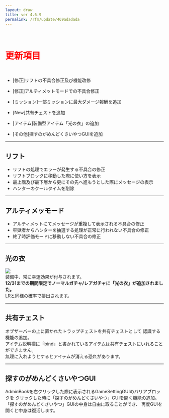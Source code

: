 ```yaml
---
layout: draw
title: ver 4.6.9
permalink: /rfm/update/469adadada
---
```



<br>
<h1 id="1"><font color="red">更新項目</font></h1><br>

+ [修正]リフトの不具合修正及び機能改修

+ [修正]アルティメットモードでの不具合修正

+ [ミッション]一部ミッションに最大ダメージ報酬を追加

+ [New]共有チェストを追加

+ [アイテム]装備型アイテム「光の衣」の追加

+ [その他]探すのがめんどくさいやつGUIを追加



---------------------  
## リフト
  
+ リフトの処理でエラーが発生する不具合の修正  
+ リフトブロックに移動した際に使い方を表示  
+ 最上階及び最下層から更にその先へ進もうとした際にメッセージの表示  
+ ハンターのクールタイムを削除  

----------------------
## アルティメッモード
  
+ アルティメットにてメッセージが重複して表示される不具合の修正  
+ 牢獄者からハンターを抽選する処理が正常に行われない不具合の修正  
+ 終了時評価モードに移動しない不具合の修正  

----------------------
## 光の衣


<a><img src="http://web.njj12.net/public/images/hikari.png"></a><br>
装備中、常に幸運効果が付与されます。  
**12/31までの期間限定でノーマルガチャ/レアガチャに「光の衣」が追加されました。**  
LRと同様の確率で排出されます。  
  
----------------------
## 共有チェスト  
オブザーバーの上に置かれたトラップチェストを共有チェストとして
認識する機能の追加。  
アイテム説明欄に「bind」と書かれているアイテムは共有チェストにいれることができません。  
無理に入れようとするとアイテムが消える恐れがあります。  

----------------------
## 探すのがめんどくさいやつGUI 

AdminBookを右クリックした際に表示されるGameSettingGUIのバリアブロックを
クリックした時に「探すのがめんどくさいやつ」GUIを開く機能の追加。
「探すのがめんどくさいやつ」GUIの中身は自由に取ることができ、
再度GUIを開くと中身は復活します。
